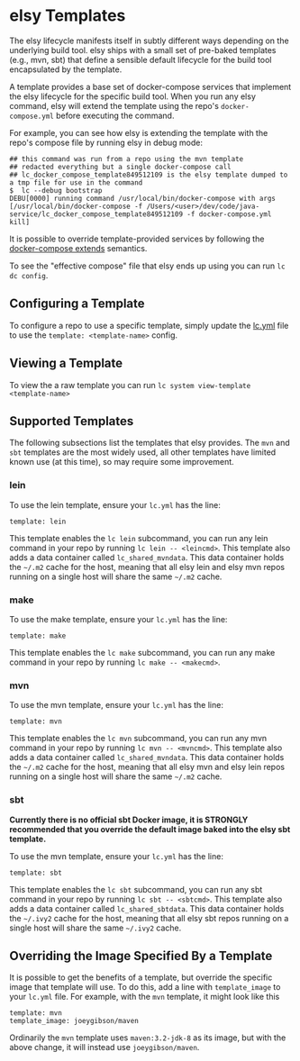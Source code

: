 # elsy Templates

The elsy lifecycle manifests itself in subtly different ways depending on the
underlying build tool. elsy ships with a small set of pre-baked templates (e.g.,
mvn, sbt) that define a sensible default lifecycle for the build tool
encapsulated by the template.

A template provides a base set of docker-compose services that implement the elsy
lifecycle for the specific build tool. When you run any elsy command, elsy will
extend the template using the repo's `docker-compose.yml` before executing the
command.

For example, you can see how elsy is extending the template with the repo's compose
file by running elsy in debug mode:

```
## this command was run from a repo using the mvn template
## redacted everything but a single docker-compose call
## lc_docker_compose_template849512109 is the elsy template dumped to a tmp file for use in the command
$  lc --debug bootstrap
DEBU[0000] running command /usr/local/bin/docker-compose with args [/usr/local/bin/docker-compose -f /Users/<user>/dev/code/java-service/lc_docker_compose_template849512109 -f docker-compose.yml kill]
```

It is possible to override template-provided services by following the
[docker-compose extends](https://docs.docker.com/compose/extends/) semantics.

To see the "effective compose" file that elsy ends up using you can run `lc dc config`.

## Configuring a Template

To configure a repo to use a specific template, simply update the
[lc.yml](./configuringlcrepo.md) file to use the `template: <template-name>`
config.

## Viewing a Template

To view the a raw template you can run `lc system view-template <template-name>`

## Supported Templates

The following subsections list the templates that elsy provides. The `mvn` and
`sbt` templates are the most widely used, all other templates have limited known
use (at this time), so may require some improvement.

### lein

To use the lein template, ensure your `lc.yml` has the line:

```
template: lein
```

This template enables the `lc lein` subcommand, you can run any lein command in
your repo by running `lc lein -- <leincmd>`. This template also adds a data
container called `lc_shared_mvndata`. This data container holds the `~/.m2`
cache for the host, meaning that all elsy lein and elsy mvn repos running on a
single host will share the same `~/.m2` cache.

### make

To use the make template, ensure your `lc.yml` has the line:

```
template: make
```

This template enables the `lc make` subcommand, you can run any make command in
your repo by running `lc make -- <makecmd>`.

### mvn

To use the mvn template, ensure your `lc.yml` has the line:

```
template: mvn
```

This template enables the `lc mvn` subcommand, you can run any mvn command in
your repo by running `lc mvn -- <mvncmd>`. This template also adds a data
container called `lc_shared_mvndata`. This data container holds the `~/.m2`
cache for the host, meaning that all elsy mvn and elsy lein repos running on a
single host will share the same `~/.m2` cache.

### sbt

**Currently there is no official sbt Docker image, it is STRONGLY recommended that
you override the default image baked into the elsy sbt template.**

To use the mvn template, ensure your `lc.yml` has the line:

```
template: sbt
```

This template enables the `lc sbt` subcommand, you can run any sbt command in
your repo by running `lc sbt -- <sbtcmd>`. This template also adds a data
container called `lc_shared_sbtdata`. This data container holds the `~/.ivy2`
cache for the host, meaning that all elsy sbt repos running on a single host will
share the same `~/.ivy2` cache.


## Overriding the Image Specified By a Template

It is possible to get the benefits of a template, but override the specific image
that template will use. To do this, add a line with `template_image` to your `lc.yml`
file. For example, with the `mvn` template, it might look like this

```
template: mvn
template_image: joeygibson/maven
```

Ordinarily the `mvn` template uses `maven:3.2-jdk-8` as its image, but with the
above change, it will instead use `joeygibson/maven`.

